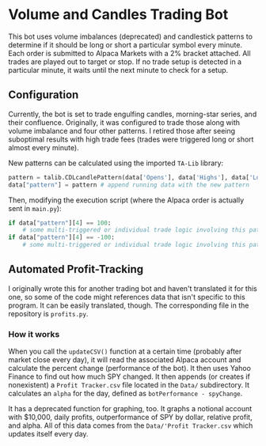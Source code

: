 # Volume and Candles Trading Bot

This bot uses volume imbalances (deprecated) and candlestick patterns to determine if it should be long or short a particular symbol every minute. Each order is submitted to Alpaca Markets with a 2% bracket attached. All trades are played out to target or stop. If no trade setup is detected in a particular minute, it waits until the next minute to check for a setup. 

## Configuration

Currently, the bot is set to trade engulfing candles, morning-star series, and their confluence. Originally, it was configured to trade those along with volume imbalance and four other patterns. I retired those after seeing suboptimal results with high trade fees (trades were triggered long or short almost every minute).

New patterns can be calculated using the imported `TA-Lib` library:

```python
pattern = talib.CDLcandlePattern(data['Opens'], data['Highs'], data['Lows'], data['Closes'])
data["pattern"] = pattern # append running data with the new pattern
```

Then, modifying the execution script (where the Alpaca order is actually sent in `main.py`):
```python
if data["pattern"][4] == 100:
    # some multi-triggered or individual trade logic involving this pattern being long
if data["pattern"][4] == -100:
    # some multi-triggered or individual trade logic involving this pattern being short
```

## Automated Profit-Tracking

I originally wrote this for another trading bot and haven't translated it for this one, so some of the code might references data that isn't specific to this program. It can be easily translated, though. The corresponding file in the repository is `profits.py`.

### How it works

When you call the `updateCSV()` function at a certain time (probably after market close every day), it will read the associated Alpaca account and calculate the percent change (performance of the bot). It then uses Yahoo Finance to find out how much SPY changed. It then appends (or creates if nonexistent) a `Profit Tracker.csv` file located in the `Data/` subdirectory. It calculates an `alpha` for the day, defined as `botPerformance - spyChange`. 

It has a deprecated function for graphing, too. It graphs a notional account with $10,000, daily profits, outperformance of SPY by dollar, relative profit, and alpha. All of this data comes from the `Data/'Profit Tracker.csv` which updates itself every day.